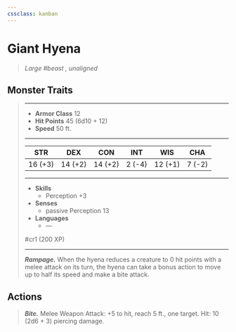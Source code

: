 ```yaml
---
cssclass: kanban
---
```


# Giant Hyena
>*Large #beast , unaligned*
## Monster Traits
>___
>- **Armor Class** 12
>- **Hit Points** 45 (6d10 + 12)
>- **Speed** 50 ft.
>___
>|STR|DEX|CON|INT|WIS|CHA|
>|:---:|:---:|:---:|:---:|:---:|:---:|
>|16 (+3)|14 (+2)|14 (+2)|2 (-4)|12 (+1)|7 (-2)|
>___
>- **Skills**
>	 - Perception +3
>- **Senses**
>	 - passive Perception 13
>- **Languages**
>	 - —
>
> #cr1 (200 XP)
>___
>***Rampage.*** When the hyena reduces a creature to 0 hit points with a melee attack on its turn, the hyena can take a bonus action to move up to half its speed and make a bite attack.  
>
## Actions
>***Bite.*** Melee Weapon Attack: +5 to hit, reach 5 ft., one target. Hit: 10 (2d6 + 3) piercing damage.